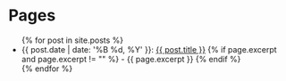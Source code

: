 # Pages

<ul>
  {% for post in site.posts %}
    <li>
      {{ post.date | date: '%B %d, %Y' }}: <a href="{{ post.url }}" class="uilink">{{ post.title }}</a>
      {% if page.excerpt and page.excerpt != "" %}
        - {{ page.excerpt }}
      {% endif %}
    </li>
  {% endfor %}
</ul>
